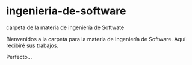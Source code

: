 ingenieria-de-software
======================

carpeta de la materia de ingeniería de Softwate

Bienvenidos a la carpeta para la materia de Ingeniería de Software.
Aquí recibiré sus trabajos.



Perfecto... 
